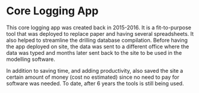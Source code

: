 # Core Logging App

This core logging app was created back in 2015-2016. It is a fit-to-purpose tool that was deployed
to replace paper and having several spreadsheets. It also helped to streamline the drilling database
compilation. Before having the app deployed on site, the data was sent to a different office where
the data was typed and months later sent back to the site to be used in the modelling software.

In addition to saving time, and adding productivity, also saved the site a certain amount of money
(cost no estimated) since no need to pay for software was needed. To date, after 6 years the tools
is still being used.

